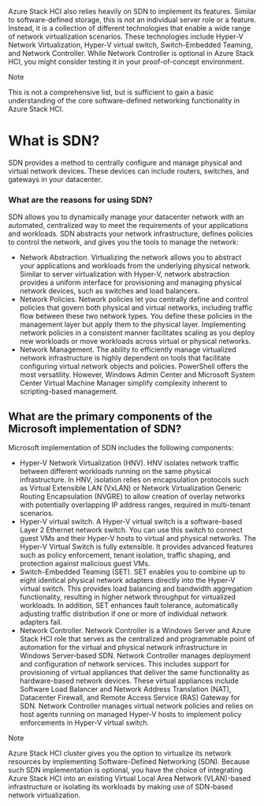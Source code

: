 Azure Stack HCI also relies heavily on SDN to implement its features. Similar to software-defined storage, this is not an individual server role or a feature. Instead, it is a collection of different technologies that enable a wide range of network virtualization scenarios. These technologies include Hyper-V Network Virtualization, Hyper-V virtual switch, Switch-Embedded Teaming, and Network Controller. While Network Controller is optional in Azure Stack HCI, you might consider testing it in your proof-of-concept environment.

> [!NOTE]
> This is not a comprehensive list, but is sufficient to gain a basic understanding of the core software-defined networking functionality in Azure Stack HCI.

# What is SDN?

SDN provides a method to centrally configure and manage physical and virtual network devices. These devices can include routers, switches, and gateways in your datacenter.

### What are the reasons for using SDN?

SDN allows you to dynamically manage your datacenter network with an automated, centralized way to meet the requirements of your applications and workloads. SDN abstracts your network infrastructure, defines policies to control the network, and gives you the tools to manage the network:

- Network Abstraction. Virtualizing the network allows you to abstract your applications and workloads from the underlying physical network. Similar to server virtualization with Hyper-V, network abstraction provides a uniform interface for provisioning and managing physical network devices, such as switches and load balancers.
- Network Policies. Network policies let you centrally define and control policies that govern both physical and virtual networks, including traffic flow between these two network types. You define these policies in the management layer but apply them to the physical layer. Implementing network policies in a consistent manner facilitates scaling as you deploy new workloads or move workloads across virtual or physical networks.
- Network Management. The ability to efficiently manage virtualized network infrastructure is highly dependent on tools that facilitate configuring virtual network objects and policies. PowerShell offers the most versatility. However, Windows Admin Center and Microsoft System Center Virtual Machine Manager simplify complexity inherent to scripting-based management.

## What are the primary components of the Microsoft implementation of SDN?

Microsoft implementation of SDN includes the following components:

- Hyper-V Network Virtualization (HNV). HNV isolates network traffic between different workloads running on the same physical infrastructure. In HNV, isolation relies on encapsulation protocols such as Virtual Extensible LAN (VxLAN) or Network Virtualization Generic Routing Encapsulation (NVGRE) to allow creation of overlay networks with potentially overlapping IP address ranges, required in multi-tenant scenarios.
- Hyper-V virtual switch. A Hyper-V virtual switch is a software-based Layer 2 Ethernet network switch. You can use this switch to connect guest VMs and their Hyper-V hosts to virtual and physical networks. The Hyper-V Virtual Switch is fully extensible. It provides advanced features such as policy enforcement, tenant isolation, traffic shaping, and protection against malicious guest VMs.
- Switch-Embedded Teaming (SET). SET enables you to combine up to eight identical physical network adapters directly into the Hyper-V virtual switch. This provides load balancing and bandwidth aggregation functionality, resulting in higher network throughput for virtualized workloads. In addition, SET enhances fault tolerance, automatically adjusting traffic distribution if one or more of individual network adapters fail.
- Network Controller. Network Controller is a Windows Server and Azure Stack HCI role that serves as the centralized and programmable point of automation for the virtual and physical network infrastructure in Windows Server-based SDN. Network Controller manages deployment and configuration of network services. This includes support for provisioning of virtual appliances that deliver the same functionality as hardware-based network devices. These virtual appliances include Software Load Balancer and Network Address Translation (NAT), Datacenter Firewall, and Remote Access Service (RAS) Gateway for SDN. Network Controller manages virtual network policies and relies on host agents running on managed Hyper-V hosts to implement policy enforcements in Hyper-V virtual switch.

> [!NOTE]
> Azure Stack HCI cluster gives you the option to virtualize its network resources by implementing Software-Defined Networking (SDN). Because such SDN implementation is optional, you have the choice of integrating Azure Stack HCI into an existing Virtual Local Area Network (VLAN)-based infrastructure or isolating its workloads by making use of SDN-based network virtualization.
